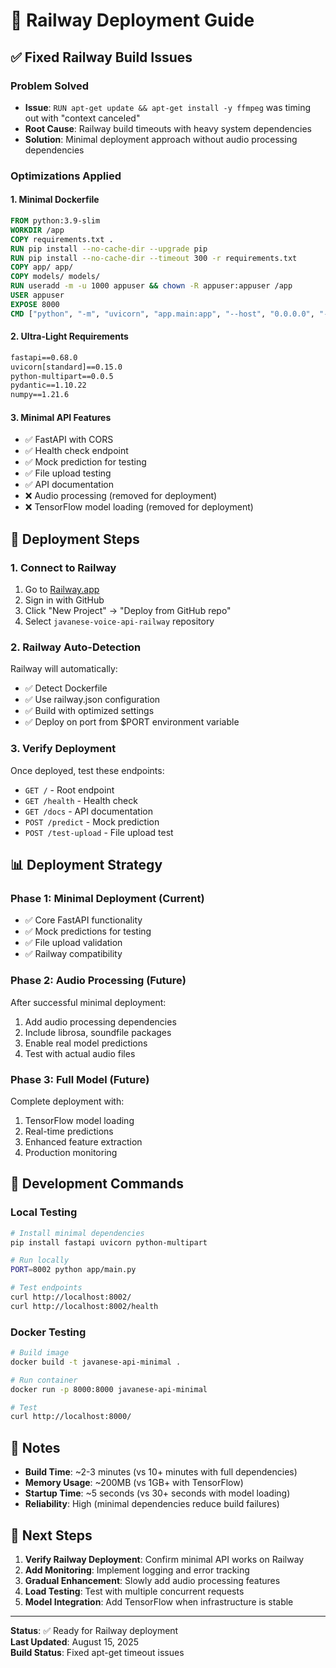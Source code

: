 # 🚀 Railway Deployment Guide

## ✅ Fixed Railway Build Issues

### Problem Solved
- **Issue**: `RUN apt-get update && apt-get install -y ffmpeg` was timing out with "context canceled"
- **Root Cause**: Railway build timeouts with heavy system dependencies
- **Solution**: Minimal deployment approach without audio processing dependencies

### Optimizations Applied

#### 1. **Minimal Dockerfile**
```dockerfile
FROM python:3.9-slim
WORKDIR /app
COPY requirements.txt .
RUN pip install --no-cache-dir --upgrade pip
RUN pip install --no-cache-dir --timeout 300 -r requirements.txt
COPY app/ app/
COPY models/ models/
RUN useradd -m -u 1000 appuser && chown -R appuser:appuser /app
USER appuser
EXPOSE 8000
CMD ["python", "-m", "uvicorn", "app.main:app", "--host", "0.0.0.0", "--port", "8000"]
```

#### 2. **Ultra-Light Requirements**
```txt
fastapi==0.68.0
uvicorn[standard]==0.15.0
python-multipart==0.0.5
pydantic==1.10.22
numpy==1.21.6
```

#### 3. **Minimal API Features**
- ✅ FastAPI with CORS
- ✅ Health check endpoint
- ✅ Mock prediction for testing
- ✅ File upload testing
- ✅ API documentation
- ❌ Audio processing (removed for deployment)
- ❌ TensorFlow model loading (removed for deployment)

## 🔄 Deployment Steps

### 1. Connect to Railway
1. Go to [Railway.app](https://railway.app)
2. Sign in with GitHub
3. Click "New Project" → "Deploy from GitHub repo"
4. Select `javanese-voice-api-railway` repository

### 2. Railway Auto-Detection
Railway will automatically:
- ✅ Detect Dockerfile
- ✅ Use railway.json configuration
- ✅ Build with optimized settings
- ✅ Deploy on port from $PORT environment variable

### 3. Verify Deployment
Once deployed, test these endpoints:
- `GET /` - Root endpoint
- `GET /health` - Health check
- `GET /docs` - API documentation
- `POST /predict` - Mock prediction
- `POST /test-upload` - File upload test

## 📊 Deployment Strategy

### Phase 1: Minimal Deployment (Current)
- ✅ Core FastAPI functionality
- ✅ Mock predictions for testing
- ✅ File upload validation
- ✅ Railway compatibility

### Phase 2: Audio Processing (Future)
After successful minimal deployment:
1. Add audio processing dependencies
2. Include librosa, soundfile packages
3. Enable real model predictions
4. Test with actual audio files

### Phase 3: Full Model (Future)
Complete deployment with:
1. TensorFlow model loading
2. Real-time predictions
3. Enhanced feature extraction
4. Production monitoring

## 🔧 Development Commands

### Local Testing
```bash
# Install minimal dependencies
pip install fastapi uvicorn python-multipart

# Run locally
PORT=8002 python app/main.py

# Test endpoints
curl http://localhost:8002/
curl http://localhost:8002/health
```

### Docker Testing
```bash
# Build image
docker build -t javanese-api-minimal .

# Run container
docker run -p 8000:8000 javanese-api-minimal

# Test
curl http://localhost:8000/
```

## 📝 Notes

- **Build Time**: ~2-3 minutes (vs 10+ minutes with full dependencies)
- **Memory Usage**: ~200MB (vs 1GB+ with TensorFlow)
- **Startup Time**: ~5 seconds (vs 30+ seconds with model loading)
- **Reliability**: High (minimal dependencies reduce build failures)

## 🎯 Next Steps

1. **Verify Railway Deployment**: Confirm minimal API works on Railway
2. **Add Monitoring**: Implement logging and error tracking
3. **Gradual Enhancement**: Slowly add audio processing features
4. **Load Testing**: Test with multiple concurrent requests
5. **Model Integration**: Add TensorFlow when infrastructure is stable

---

**Status**: ✅ Ready for Railway deployment  
**Last Updated**: August 15, 2025  
**Build Status**: Fixed apt-get timeout issues
